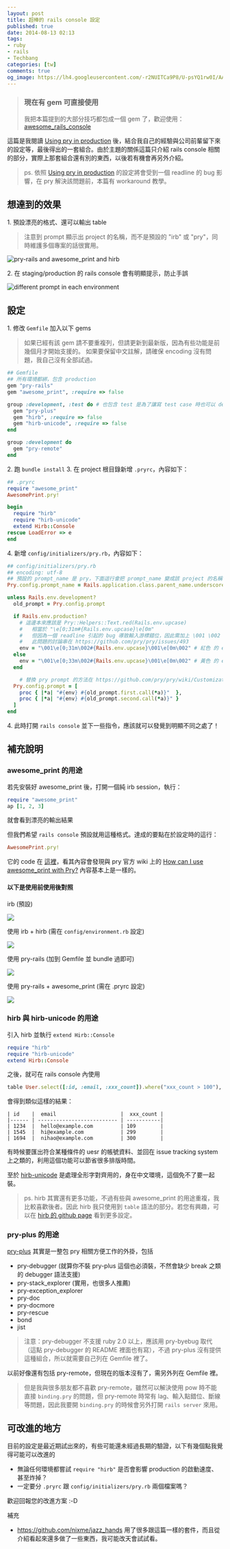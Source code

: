 ```yaml
---
layout: post
title: 超棒的 rails console 設定
published: true
date: 2014-08-13 02:13
tags:
- ruby
- rails
- Techbang
categories: [tw]
comments: true
og_image: https://lh4.googleusercontent.com/-r2NUITCa9P8/U-psYQ1rw0I/AAAAAAAAB4A/ZI2zIEh94fs/w832-h450-no/rails-console-5-both-pry-rails-and-hirb.png
---
```


<blockquote class="hightlight">
  <h3>現在有 gem 可直接使用</h3>
  我把本篇提到的大部分技巧都包成一個 gem 了，歡迎使用：
  <a href="https://github.com/ascendbruce/awesome_rails_console">awesome_rails_console</a>
</blockquote>

這篇是我閱讀 [Using pry in production](https://bugsnag.com/blog/production-pry) 後，結合我自己的經驗與公司前輩留下來的設定等，最後得出的一套組合。由於主題的關係這篇只介紹 rails console 相關的部分，實際上那套組合還有別的東西，以後若有機會再另外介紹。

> ps. 依照 [Using pry in production](https://bugsnag.com/blog/production-pry) 的設定將會受到一個 readline 的 bug 影響，在 pry 解決該問題前，本篇有 workaround 教學。

## 想達到的效果

1\. 預設漂亮的格式、還可以輸出 table

> 注意到 prompt 顯示出 project 的名稱，而不是預設的 "irb" 或 "pry"，同時維護多個專案的話很實用。

![pry-rails and awesome_print and hirb](https://lh4.googleusercontent.com/-r2NUITCa9P8/U-psYQ1rw0I/AAAAAAAAB4A/ZI2zIEh94fs/w832-h450-no/rails-console-5-both-pry-rails-and-hirb.png)

2\. 在 staging/production 的 rails console 會有明顯提示，防止手誤

![different prompt in each environment](https://lh6.googleusercontent.com/DhwI7z_5lH9cQBMoKiqsuiC6VDQF38AMiogLAhIuEFc=w836-h510-no)

## 設定

1\. 修改 `Gemfile` 加入以下 gems

> 如果已經有該 gem 請不要重複列，但請更新到最新版，因為有些功能是前幾個月才開始支援的。
> 如果要保留中文註解，請確保 encoding 沒有問題，我自己沒有全部試過。

``` ruby
## Gemfile
## 所有環境都綁，包含 production
gem "pry-rails"
gem "awesome_print", :require => false

group :development, :test do # 也包含 test 是為了讓寫 test case 時也可以 debug
  gem "pry-plus"
  gem "hirb", :require => false
  gem "hirb-unicode", :require => false
end

group :development do
  gem "pry-remote"
end
```

2\. 跑 `bundle install`
3\. 在 project 根目錄新增 `.pryrc`，內容如下：

``` ruby
## .pryrc
require "awesome_print"
AwesomePrint.pry!

begin
  require "hirb"
  require "hirb-unicode"
  extend Hirb::Console
rescue LoadError => e
end
```

4\. 新增 `config/initializers/pry.rb`，內容如下：

``` ruby
## config/initializers/pry.rb
## encoding: utf-8
## 預設的 prompt_name 是 pry，下面這行會把 prompt_name 變成該 project 的名稱 (自動抓)
Pry.config.prompt_name = Rails.application.class.parent_name.underscore.dasherize

unless Rails.env.development?
  old_prompt = Pry.config.prompt

  if Rails.env.production?
    # 這邊本來應該是 Pry::Helpers::Text.red(Rails.env.upcase)
    #   相當於 "\e[0;31m#{Rails.env.upcase}\e[0m"
    #   但因為一個 readline 引起的 bug 導致輸入游標錯位，因此需加上 \001 \002 來跳過此問題，下同
    #   此問題的討論串在 https://github.com/pry/pry/issues/493
    env = "\001\e[0;31m\002#{Rails.env.upcase}\001\e[0m\002" # 紅色 的 env 名稱
  else
    env = "\001\e[0;33m\002#{Rails.env.upcase}\001\e[0m\002" # 黃色 的 env 名稱
  end

	# 替換 pry prompt 的方法在 https://github.com/pry/pry/wiki/Customization-and-configuration#Config_prompt 有教學
  Pry.config.prompt = [
    proc { |*a| "#{env} #{old_prompt.first.call(*a)}"  },
    proc { |*a| "#{env} #{old_prompt.second.call(*a)}" }
  ]
end
```

4\. 此時打開 `rails console` 並下一些指令，應該就可以發覺到明顯不同之處了！

## 補充說明

### awesome_print 的用途

若先安裝好 awesome_print 後，打開一個純 irb session，執行：

``` ruby
require "awesome_print"
ap [1, 2, 3]
```

就會看到漂亮的輸出結果

但我們希望 `rails console` 預設就用這種格式。達成的要點在於設定時的這行：

``` ruby
AwesomePrint.pry!
```

它的 code 在 [這裡](https://github.com/michaeldv/awesome_print/blob/10efa1d60a463b05f14a4d2d1e73d2621cfa567c/lib/awesome_print/inspector.rb#L43)，看其內容會發現與 pry 官方 wiki 上的 [How can I use awesome_print with Pry?](https://github.com/pry/pry/wiki/FAQ#how-can-i-use-awesome_print-with-pry) 內容基本上是一樣的。

#### 以下是使用前使用後對照

irb (預設)

![](https://lh6.googleusercontent.com/-6w6PSne9lk0/U-psXAzO7SI/AAAAAAAAB3s/ZKYKRMFLUDk/w808-h129-no/rails-console-1-irb.png)

使用 irb + hirb (需在 `config/environment.rb` 設定)

![](https://lh5.googleusercontent.com/-nZ9H6-bEiVc/U-psX50T5bI/AAAAAAAAB3w/JljHTRjF7Fo/w833-h199-no/rails-console-3-hib.png)

使用 pry-rails (加到 Gemfile 並 bundle 過即可)

![](https://lh6.googleusercontent.com/-4D7smYsC6rw/U-psXCVsLLI/AAAAAAAAB3o/8bNTn1XVi28/w808-h129-no/rails-console-2-pry-rails.png)

使用 pry-rails + awesome_print (需在 .pryrc 設定)

![](https://lh3.googleusercontent.com/-65GPNMfZkhA/U-psYAb66LI/AAAAAAAAB4E/Rywl95Tgzug/w806-h265-no/rails-console-4-pry_ap.png)

### hirb 與 hirb-unicode 的用途

引入 hirb 並執行 `extend Hirb::Console`

``` ruby
require "hirb"
require "hirb-unicode"
extend Hirb::Console
```

之後，就可在 rails console 內使用

``` ruby
table User.select([:id, :email, :xxx_count]).where("xxx_count > 100"), :markdown => true
```

會得到類似這樣的結果：

```
| id    |  email                     |  xxx_count |
|------ | -------------------------- | -----------|
| 1234  |  hello@example.com         | 109        |
| 1545  |  hi@example.com            | 299        |
| 1694  |  nihao@example.com         | 300        |
```

有時候要匯出符合某種條件的 uesr 的帳號資料、並回在 issue tracking system 上之類的，利用這個功能可以節省很多排版時間。

至於 [hirb-unicode](https://github.com/miaout17/hirb-unicode) 是處理全形字對齊用的，身在中文環境，這個免不了要一起裝。

> ps. hirb 其實還有更多功能，不過有些與 awesome_print 的用途重複，我比較喜歡後者。因此 hirb 我只使用到 `table` 語法的部分。若您有興趣，可以在 [hirb 的 github page](https://github.com/cldwalker/hirb) 看到更多設定。

### pry-plus 的用途

[pry-plus](https://github.com/rking/pry-plus) 其實是一整包 pry 相關方便工作的外掛，包括

* pry-debugger (就算你不裝 pry-plus 這個也必須裝，不然會缺少 break 之類的 debugger 語法支援)
* pry-stack_explorer (實用，也很多人推薦)
* pry-exception_explorer
* pry-doc
* pry-docmore
* pry-rescue
* bond
* jist

> 注意：pry-debugger 不支援 ruby 2.0 以上，應該用 pry-byebug 取代（這點 pry-debugger 的 README 裡面也有寫），不過 pry-plus 沒有提供這種組合，所以就需要自己列在 Gemfile 裡了。

以前好像還有包括 pry-remote，但現在的版本沒有了，需另外列在 Gemfile 裡。

> 但是我與很多朋友都不喜歡 pry-remote，雖然可以解決使用 pow 時不能直接 `binding.pry` 的問題，但 pry-remote 時常有 lag、輸入點錯位、斷線等問題，因此我要開 `binding.pry` 的時候會另外打開 `rails server` 來用。

## 可改進的地方

目前的設定是最近期試出來的，有些可能還未經過長期的驗證，以下有幾個點我覺得可能可以改進的

* 無論任何環境都嘗試 `require "hirb"` 是否會影響 production 的啟動速度、甚至炸掉？
* 一定要分 `.pryrc` 跟 `config/initializers/pry.rb` 兩個檔案嗎？

歡迎回報您的改進方案 :-D

補充

* <https://github.com/nixme/jazz_hands> 用了很多跟這篇一樣的套件，而且從介紹看起來還多做了一些東西，我可能改天會試試看。
